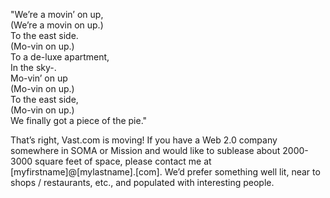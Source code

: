 "We’re a movin’ on up,  
(We’re a movin on up.)  
To the east side.  
(Mo-vin on up.)  
To a de-luxe apartment,  
In the sky-.  
Mo-vin’ on up  
(Mo-vin on up.)  
To the east side,  
(Mo-vin on up.)  
We finally got a piece of the pie."

That’s right, Vast.com is moving! If you have a Web 2.0 company somewhere in SOMA or Mission and would like to sublease about 2000-3000 square feet of space, please contact me at [myfirstname]@[mylastname].[com]. We’d prefer something well lit, near to shops / restaurants, etc., and populated with interesting people.